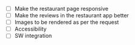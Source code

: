 - [ ]  Make the restaurant page responsive
- [ ]  Make the reviews in the restaurant app better
- [ ]  Images to be rendered as per the request
- [ ]  Accessibility
- [ ]  SW integration
